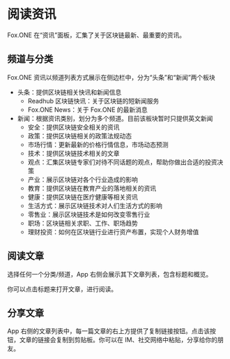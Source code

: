 # 阅读资讯

Fox.ONE 在“资讯”面板，汇集了关于区块链最新、最重要的资讯。

## 频道与分类

Fox.ONE 资讯以频道列表方式展示在侧边栏中，分为“头条”和“新闻”两个板块

- 头条：提供区块链相关快讯和新闻信息
    - Readhub 区块链快讯：关于区块链的短新闻服务
    - Fox.ONE News：关于 Fox.ONE 的最新消息
- 新闻：根据资讯类别，划分为多个频道。目前该板块暂时只提供英文新闻
    - 安全：提供区块链安全相关的资讯
    - 政策：提供区块链相关的政策法规动态
    - 市场行情：更新最新的价格行情信息，市场动态预测
    - 技术：提供区块链技术相关的文章
    - 观点：汇集区块链专家们对待不同话题的观点，帮助你做出合适的投资决策
    - 产业：展示区块链对各个行业造成的影响
    - 教育：提供区块链在教育产业的落地相关的资讯
    - 健康：提供区块链在医疗健康等相关资讯
    - 生活方式：展示区块链技术对人们生活方式的影响
    - 零售业：展示区块链技术是如何改变零售行业
    - 职场：区块链相关求职、工作、职场趋势
    - 理财投资：如何在区块链行业进行资产布置，实现个人财务增值

## 阅读文章

选择任何一个分类/频道，App 右侧会展示其下文章列表，包含标题和概览。

你可以点击标题来打开文章，进行阅读。

## 分享文章

App 右侧的文章列表中，每一篇文章的右上方提供了复制链接按钮。点击该按钮，文章的链接会复制到剪贴板。你可以在 IM、社交网络中粘贴，分享给你的朋友。
    